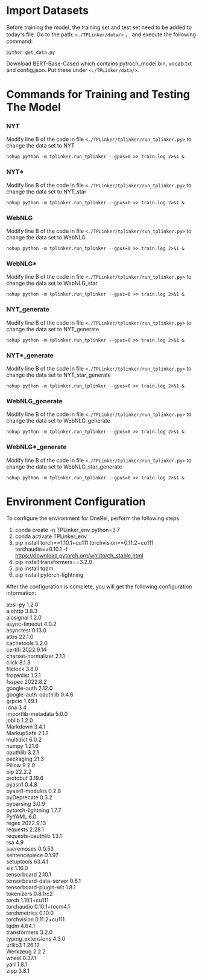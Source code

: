 # Import Datasets
Before training the model, the training set and test set need to be added to today's file. Go to the path: `<./TPLinker/data/>` ， and execute the following command:<br>
```
python get_data.py
```
Download BERT-Base-Cased which contains pytroch_model.bin, vocab.txt and config.json. Put these under `<./TPLinker/data/>`.

# Commands for Training and Testing The Model
### NYT
Modify line B of the code in file `<./TPLinker/tplinker/run_tplinker.py>` to change the data set to NYT
```
nohup python -m tplinker.run_tplinker --gpus=0 >> train.log 2>&1 &
```

### NYT*
Modify line B of the code in file `<./TPLinker/tplinker/run_tplinker.py>` to change the data set to NYT_star
```
nohup python -m tplinker.run_tplinker --gpus=0 >> train.log 2>&1 &
```

### WebNLG
Modify line B of the code in file `<./TPLinker/tplinker/run_tplinker.py>` to change the data set to WebNLG
```
nohup python -m tplinker.run_tplinker --gpus=0 >> train.log 2>&1 &
```

### WebNLG*
Modify line B of the code in file `<./TPLinker/tplinker/run_tplinker.py>` to change the data set to WebNLG_star
```
nohup python -m tplinker.run_tplinker --gpus=0 >> train.log 2>&1 &
```

### NYT_generate
Modify line B of the code in file `<./TPLinker/tplinker/run_tplinker.py>` to change the data set to NYT_generate
```
nohup python -m tplinker.run_tplinker --gpus=0 >> train.log 2>&1 &
```

### NYT*_generate
Modify line B of the code in file `<./TPLinker/tplinker/run_tplinker.py>` to change the data set to NYT_star_generate
```
nohup python -m tplinker.run_tplinker --gpus=0 >> train.log 2>&1 &
```

### WebNLG_generate
Modify line B of the code in file `<./TPLinker/tplinker/run_tplinker.py>` to change the data set to WebNLG_generate
```
nohup python -m tplinker.run_tplinker --gpus=0 >> train.log 2>&1 &
```

### WebNLG*_generate
Modify line B of the code in file `<./TPLinker/tplinker/run_tplinker.py>` to change the data set to WebNLG_star_generate
```
nohup python -m tplinker.run_tplinker --gpus=0 >> train.log 2>&1 &
```


# Environment Configuration
To configure the environment for OneRel, perform the following steps

1. conda create -n TPLinker_env python=3.7
2. conda activate TPLinker_env
3. pip install torch==1.10.1+cu111 torchvision==0.11.2+cu111 torchaudio==0.10.1 -f https://download.pytorch.org/whl/torch_stable.html
4. pip install transformers==3.2.0
5. pip install tqdm
6. pip install pytorch-lightning

After the configuration is complete, you will get the following configuration information:

absl-py                 1.2.0<br>
aiohttp                 3.8.3<br>
aiosignal               1.2.0<br>
async-timeout           4.0.2<br>
asynctest               0.13.0<br>
attrs                   22.1.0<br>
cachetools              5.2.0<br>
certifi                 2022.9.14<br>
charset-normalizer      2.1.1<br>
click                   8.1.3<br>
filelock                3.8.0<br>
frozenlist              1.3.1<br>
fsspec                  2022.8.2<br>
google-auth             2.12.0<br>
google-auth-oauthlib    0.4.6<br>
grpcio                  1.49.1<br>
idna                    3.4<br>
importlib-metadata      5.0.0<br>
joblib                  1.2.0<br>
Markdown                3.4.1<br>
MarkupSafe              2.1.1<br>
multidict               6.0.2<br>
numpy                   1.21.6<br>
oauthlib                3.2.1<br>
packaging               21.3<br>
Pillow                  9.2.0<br>
pip                     22.2.2<br>
protobuf                3.19.6<br>
pyasn1                  0.4.8<br>
pyasn1-modules          0.2.8<br>
pyDeprecate             0.3.2<br>
pyparsing               3.0.9<br>
pytorch-lightning       1.7.7<br>
PyYAML                  6.0<br>
regex                   2022.9.13<br>
requests                2.28.1<br>
requests-oauthlib       1.3.1<br>
rsa                     4.9<br>
sacremoses              0.0.53<br>
sentencepiece           0.1.97<br>
setuptools              63.4.1<br>
six                     1.16.0<br>
tensorboard             2.10.1<br>
tensorboard-data-server 0.6.1<br>
tensorboard-plugin-wit  1.8.1<br>
tokenizers              0.8.1rc2<br>
torch                   1.10.1+cu111<br>
torchaudio              0.10.1+rocm4.1<br>
torchmetrics            0.10.0<br>
torchvision             0.11.2+cu111<br>
tqdm                    4.64.1<br>
transformers            3.2.0<br>
typing_extensions       4.3.0<br>
urllib3                 1.26.12<br>
Werkzeug                2.2.2<br>
wheel                   0.37.1<br>
yarl                    1.8.1<br>
zipp                    3.8.1<br>
